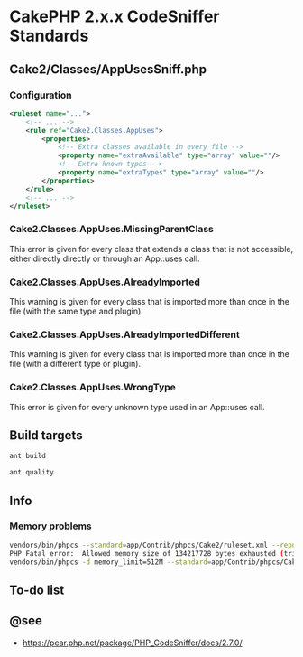 # CakePHP 2.x.x CodeSniffer Standards

## Cake2/Classes/AppUsesSniff.php

### Configuration

```xml
<ruleset name="...">
	<!-- ... -->
	<rule ref="Cake2.Classes.AppUses">
		<properties>
			<!-- Extra classes available in every file -->
			<property name="extraAvailable" type="array" value=""/>
			<!-- Extra known types -->
			<property name="extraTypes" type="array" value=""/>
		</properties>
	</rule>
	<!-- ... -->
</ruleset>
```

### Cake2.Classes.AppUses.MissingParentClass

This error is given for every class that extends a class that is not accessible,
either directly directly or through an App::uses call.

### Cake2.Classes.AppUses.AlreadyImported

This warning is given for every class that is imported more than once in the
file (with the same type and plugin).

### Cake2.Classes.AppUses.AlreadyImportedDifferent

This warning is given for every class that is imported more than once in the
file (with a different type or plugin).

### Cake2.Classes.AppUses.WrongType

This error is given for every unknown type used in an App::uses call.

## Build targets

```bash
ant build
```

```bash
ant quality
```

## Info

### Memory problems

```bash
vendors/bin/phpcs --standard=app/Contrib/phpcs/Cake2/ruleset.xml --report=checkstyle app
PHP Fatal error:  Allowed memory size of 134217728 bytes exhausted (tried to allocate 64 bytes) in vendors/squizlabs/php_codesniffer/CodeSniffer/File.php on line 2449
vendors/bin/phpcs -d memory_limit=512M --standard=app/Contrib/phpcs/Cake2/ruleset.xml --report=checkstyle app
```

## To-do list

## @see

- https://pear.php.net/package/PHP_CodeSniffer/docs/2.7.0/
